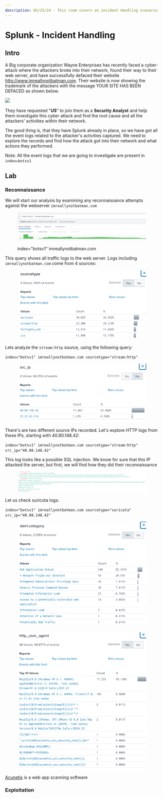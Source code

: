 ```yaml
---
description: 05/25/24 - This room covers an incident Handling scenario using Splunk.
---
```


# Splunk - Incident Handling

## Intro

A Big corporate organization Wayne Enterprises has recently faced a cyber-attack where the attackers broke into their network, found their way to their web server, and have successfully defaced their website http://www.imreallynotbatman.com. Their website is now showing the trademark of the attackers with the message YOUR SITE HAS BEEN DEFACED as shown below.

![](https://tryhackme-images.s3.amazonaws.com/user-uploads/5e8dd9a4a45e18443162feab/room-content/dcc528c218e8dda78504f55f58188575.png)

They have requested "**US**" to join them as a **Security Analyst** and help them investigate this cyber attack and find the root cause and all the attackers' activities within their network.



The good thing is, that they have Splunk already in place, so we have got all the event logs related to the attacker's activities captured. We need to explore the records and find how the attack got into their network and what actions they performed.



Note: All the event logs that we are going to investigate are present in `index=botsv1`

## Lab

### Reconnaissance

We will start our analysis by examining any reconnaissance attempts against the webserver `imreallynotbatman.com`

<figure><img src=".gitbook/assets/image (7).png" alt=""><figcaption><p>index="botsv1" imreallynotbatman.com</p></figcaption></figure>

This query shows all traffic logs to the web server. Logs including `imreallynotbatman.com` come from 4 sources:

<figure><img src=".gitbook/assets/image (8).png" alt=""><figcaption></figcaption></figure>

Lets analyze the `stream:http` source, using the following query:

`index="botsv1" imreallynotbatman.com sourcetype="stream:http"`

<figure><img src=".gitbook/assets/image (9).png" alt=""><figcaption></figcaption></figure>

There's are two different source IPs recorded. Let's explore HTTP logs from these IPs, starting with 40.80.148.42:

`index="botsv1" imreallynotbatman.com sourcetype="stream:http" src_ip="40.80.148.42"`

This log looks like a possible SQL injection. We know for sure that this IP attacked the server, but first, we will find how they did their reconnaissance

<figure><img src=".gitbook/assets/image (10).png" alt=""><figcaption></figcaption></figure>

Let us check suricota logs:

`index="botsv1" imreallynotbatman.com sourcetype="suricata" src_ip="40.80.148.42"`

<figure><img src=".gitbook/assets/image (12).png" alt=""><figcaption></figcaption></figure>

<figure><img src=".gitbook/assets/image (13).png" alt=""><figcaption></figcaption></figure>

[Acunetix](https://www.acunetix.com/) is a web app scanning software

### Exploitation



